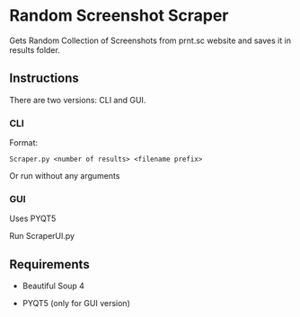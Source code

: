 # Random Screenshot Scraper

Gets Random Collection of Screenshots from prnt.sc website and saves it in results folder.

## Instructions

There are two versions: CLI and GUI.

### CLI

Format:

```Scraper.py <number of results> <filename prefix>```

Or run without any arguments

### GUI

Uses PYQT5

Run ScraperUI.py

## Requirements

* Beautiful Soup 4

* PYQT5 (only for GUI version)

